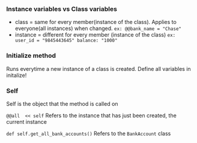 ### Instance variables vs Class variables

- class = same for every member(instance of the class). Applies to everyone(all instances) when changed.
  `ex: @@bank_name = "Chase"`
- instance = different for every member (instance of the class)
  `ex: user_id = "9845443645" balance: "1000"`


### Initialize method

Runs everytime a new instance of a class is created.
Define all variables in initalize!

### Self
Self is the object that the method is called on

`@@all  << self`
Refers to the instance that has just been created, the current instance

`def self.get_all_bank_accounts()`
Refers to the `BankAccount` class
